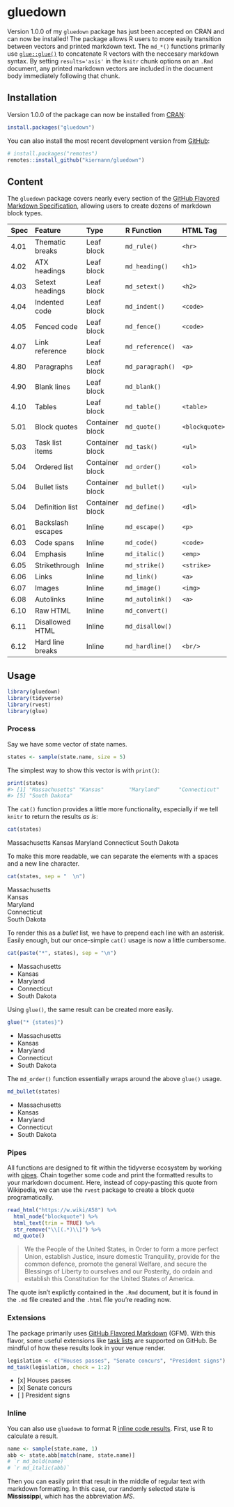 gluedown
================

Version 1.0.0 of my `gluedown` package has just been accepted on CRAN
and can now be installed\! The package allows R users to more easily
transition between vectors and printed markdown text. The `md_*()`
functions primarily use
[`glue::glue()`](https://github.com/tidyverse/glue) to concatenate R
vectors with the neccesary markdown syntax. By setting `results='asis'`
in the `knitr` chunk options on an `.Rmd` document, any printed markdown
vectors are included in the document body immediately following that
chunk.

## Installation

Version 1.0.0 of the package can now be installed from
[CRAN](https://cran.r-project.org/package=gluedown):

``` r
install.packages("gluedown")
```

You can also install the most recent development version from
[GitHub](https://github.com/kiernann/gluedown):

``` r
# install.packages("remotes")
remotes::install_github("kiernann/gluedown")
```

## Content

The `gluedown` package covers nearly every section of the [GitHub
Flavored Markdown Specification](https://github.github.com/gfm/),
allowing users to create dozens of markdown block
types.

| Spec | Feature           | Type            | R Function       | HTML Tag       |
| :--- | :---------------- | :-------------- | :--------------- | :------------- |
| 4.01 | Thematic breaks   | Leaf block      | `md_rule()`      | `<hr>`         |
| 4.02 | ATX headings      | Leaf block      | `md_heading()`   | `<h1>`         |
| 4.03 | Setext headings   | Leaf block      | `md_setext()`    | `<h2>`         |
| 4.04 | Indented code     | Leaf block      | `md_indent()`    | `<code>`       |
| 4.05 | Fenced code       | Leaf block      | `md_fence()`     | `<code>`       |
| 4.07 | Link reference    | Leaf block      | `md_reference()` | `<a>`          |
| 4.80 | Paragraphs        | Leaf block      | `md_paragraph()` | `<p>`          |
| 4.90 | Blank lines       | Leaf block      | `md_blank()`     |                |
| 4.10 | Tables            | Leaf block      | `md_table()`     | `<table>`      |
| 5.01 | Block quotes      | Container block | `md_quote()`     | `<blockquote>` |
| 5.03 | Task list items   | Container block | `md_task()`      | `<ul>`         |
| 5.04 | Ordered list      | Container block | `md_order()`     | `<ol>`         |
| 5.04 | Bullet lists      | Container block | `md_bullet()`    | `<ul>`         |
| 5.04 | Definition list   | Container block | `md_define()`    | `<dl>`         |
| 6.01 | Backslash escapes | Inline          | `md_escape()`    | `<p>`          |
| 6.03 | Code spans        | Inline          | `md_code()`      | `<code>`       |
| 6.04 | Emphasis          | Inline          | `md_italic()`    | `<emp>`        |
| 6.05 | Strikethrough     | Inline          | `md_strike()`    | `<strike>`     |
| 6.06 | Links             | Inline          | `md_link()`      | `<a>`          |
| 6.07 | Images            | Inline          | `md_image()`     | `<img>`        |
| 6.08 | Autolinks         | Inline          | `md_autolink()`  | `<a>`          |
| 6.10 | Raw HTML          | Inline          | `md_convert()`   |                |
| 6.11 | Disallowed HTML   | Inline          | `md_disallow()`  |                |
| 6.12 | Hard line breaks  | Inline          | `md_hardline()`  | `<br/>`        |

## Usage

``` r
library(gluedown)
library(tidyverse)
library(rvest)
library(glue)
```

### Process

Say we have some vector of state names.

``` r
states <- sample(state.name, size = 5)
```

The simplest way to show this vector is with `print()`:

``` r
print(states)
#> [1] "Massachusetts" "Kansas"        "Maryland"      "Connecticut"  
#> [5] "South Dakota"
```

The `cat()` function provides a little more functionality, especially if
we tell `knitr` to return the results *as is*:

``` r
cat(states)
```

Massachusetts Kansas Maryland Connecticut South Dakota

To make this more readable, we can separate the elements with a spaces
and a new line character.

``` r
cat(states, sep = "  \n")
```

Massachusetts  
Kansas  
Maryland  
Connecticut  
South Dakota

To render this as a *bullet* list, we have to prepend each line with an
asterisk. Easily enough, but our once-simple `cat()` usage is now a
little cumbersome.

``` r
cat(paste("*", states), sep = "\n")
```

  - Massachusetts
  - Kansas
  - Maryland
  - Connecticut
  - South Dakota

Using `glue()`, the same result can be created more easily.

``` r
glue("* {states}")
```

  - Massachusetts
  - Kansas
  - Maryland
  - Connecticut
  - South Dakota

The `md_order()` function essentially wraps around the above `glue()`
usage.

``` r
md_bullet(states)
```

  - Massachusetts
  - Kansas
  - Maryland
  - Connecticut
  - South Dakota

### Pipes

All functions are designed to fit within the tidyverse ecosystem by
working with
[pipes](https://magrittr.tidyverse.org/reference/pipe.html). Chain
together some code and print the formatted results to your markdown
document. Here, instead of copy-pasting this quote from Wikipedia, we
can use the `rvest` package to create a block quote programatically.

``` r
read_html("https://w.wiki/A58") %>% 
  html_node("blockquote") %>% 
  html_text(trim = TRUE) %>% 
  str_remove("\\[(.*)\\]") %>% 
  md_quote()
```

> We the People of the United States, in Order to form a more perfect
> Union, establish Justice, insure domestic Tranquility, provide for the
> common defence, promote the general Welfare, and secure the Blessings
> of Liberty to ourselves and our Posterity, do ordain and establish
> this Constitution for the United States of America.

The quote isn’t explictly contained in the `.Rmd` document, but it is
found in the `.md` file created and the `.html` file you’re reading now.

### Extensions

The package primarily uses [GitHub Flavored
Markdown](https://github.github.com/gfm/) (GFM). With this flavor, some
useful extensions like [task
lists](https://help.github.com/en/articles/about-task-lists) are
supported on GitHub. Be mindful of how these results look in your venue
render.

``` r
legislation <- c("Houses passes", "Senate concurs", "President signs")
md_task(legislation, check = 1:2)
```

  - \[x\] Houses passes
  - \[x\] Senate concurs
  - \[ \] President signs

### Inline

You can also use `gluedown` to format R [inline code
results](https://rmarkdown.rstudio.com/lesson-4.html). First, use R to
calculate a result.

``` r
name <- sample(state.name, 1)
abb <- state.abb[match(name, state.name)]
# `r md_bold(name)`
# `r md_italic(abb)`
```

Then you can easily print that result in the middle of regular text with
markdown formatting. In this case, our randomly selected state is
**Mississippi**, which has the abbreviation *MS*.
